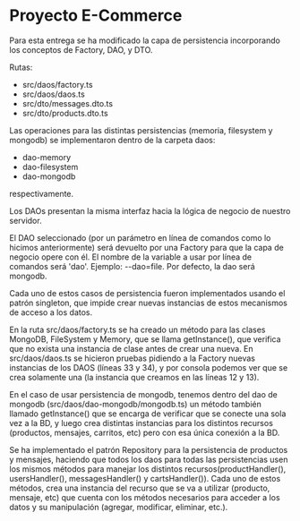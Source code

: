 # Proyecto E-Commerce

Para esta entrega se ha modificado la capa de persistencia incorporando los conceptos de Factory, DAO, y DTO.

Rutas:

- src/daos/factory.ts
- src/daos/daos.ts
- src/dto/messages.dto.ts
- src/dto/products.dto.ts

Las operaciones para las distintas persistencias (memoria, filesystem y mongodb) se implementaron dentro de la carpeta daos:

- dao-memory
- dao-filesystem
- dao-mongodb

respectivamente.

Los DAOs presentan la misma interfaz hacia la lógica de negocio de nuestro servidor.

El DAO seleccionado (por un parámetro en línea de comandos como lo hicimos anteriormente) será devuelto por una Factory para que la capa de negocio opere con él.
El nombre de la variable a usar por línea de comandos será 'dao'. Ejemplo: --dao=file. Por defecto, la dao será mongodb.

Cada uno de estos casos de persistencia fueron implementados usando el patrón singleton, que impide crear nuevas instancias de estos mecanismos de acceso a los datos.

En la ruta src/daos/factory.ts se ha creado un método para las clases MongoDB, FileSystem y Memory, que se llama getInstance(), que verifica que no exista una instancia de clase antes de crear una nueva. En src/daos/daos.ts se hicieron pruebas pidiendo a la Factory nuevas instancias de los DAOS (líneas 33 y 34), y por consola podemos ver que se crea solamente una (la instancia que creamos en las líneas 12 y 13).

En el caso de usar persistencia de mongodb, tenemos dentro del dao de mongodb (src/daos/dao-mongodb/mongodb.ts) un método también llamado getInstance() que se encarga de verificar que se conecte una sola vez a la BD, y luego crea distintas instancias para los distintos recursos (productos, mensajes, carritos, etc) pero con esa única conexión a la BD.

Se ha implementado el patrón Repository para la persistencia de productos y mensajes, haciendo que todos los daos para todas las persistencias usen los mismos métodos para manejar los distintos recursos(productHandler(), usersHandler(), messagesHandler() y cartsHandler()). Cada uno de estos métodos, crea una instancia del recurso que se va a utilizar (producto, mensaje, etc) que cuenta con los métodos necesarios para acceder a los datos y su manipulación (agregar, modificar, eliminar, etc.).
